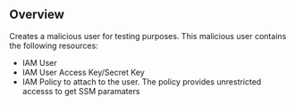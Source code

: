 ## Overview
Creates a malicious user for testing purposes. This malicious user contains the following resources:
* IAM User
* IAM User Access Key/Secret Key
* IAM Policy to attach to the user. The policy provides unrestricted accesss to get SSM paramaters